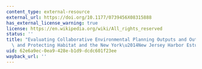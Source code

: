 ```yaml
---
content_type: external-resource
external_url: https://doi.org/10.1177/0739456X08315888
has_external_license_warning: true
license: https://en.wikipedia.org/wiki/All_rights_reserved
status: ''
title: "Evaluating Collaborative Environmental Planning Outputs and Outcomes: Restoring\
  \ and Protecting Habitat and the New York\u2014New Jersey Harbor Estuary Program"
uid: 62e6a9ec-0ea9-428e-b1d9-dcdc601f23ee
wayback_url: ''
---
```

